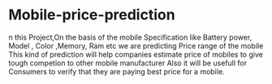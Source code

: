 # Mobile-price-prediction
n this Project,On the basis of the mobile Specification like Battery power, Model , Color ,Memory, Ram etc we are predicting Price range of the mobile
This kind of prediction will help companies estimate price of mobiles to give tough competion to other mobile manufacturer
Also it will be usefull for Consumers to verify that they are paying best price for a mobile.
